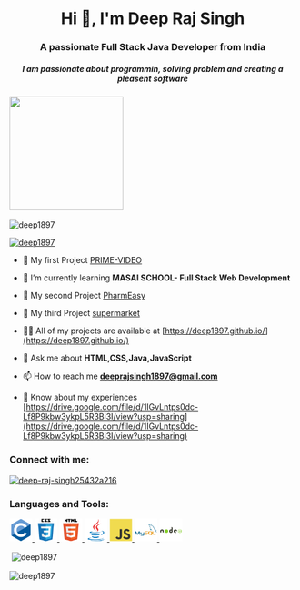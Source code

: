 

<!---
Deep1897/Deep1897 is a ✨ special ✨ repository because its `README.md` (this file) appears on your GitHub profile.
You can click the Preview link to take a look at your changes.
--->
<!--- <h1 align="center"> Hi, 👋I am Deep Raj Singh</h1>
<h3 align="center">Full Stack Java Developer</h>
<h5 align="center"> I am passionate about programmin, solving problem and creating a pleasent software</h5>
<p align left> <img style="width:200px;height:200px" src="https://thumbs.dreamstime.com/b/programmer-work-web-development-computer-concept-coding-programming-scripts-software-developer-cartoon-flat-210251059.jpg"/></p> --->

<h1 align="center">Hi 👋, I'm Deep Raj Singh</h1>
<h3 align="center">A passionate Full Stack Java Developer from India</h3>
<h5 align="center"> I am passionate about programmin, solving problem and creating a pleasent software</h5>
<p align left> <img style="width:200px;height:200px" src="https://thumbs.dreamstime.com/b/programmer-work-web-development-computer-concept-coding-programming-scripts-software-developer-cartoon-flat-210251059.jpg"/></p> 

<p align="left"> <img src="https://komarev.com/ghpvc/?username=deep1897&label=Profile%20views&color=0e75b6&style=flat" alt="deep1897" /> </p>

<p align="left"> <a href="https://github.com/ryo-ma/github-profile-trophy"><img src="https://github-profile-trophy.vercel.app/?username=deep1897" alt="deep1897" /></a> </p>

- 🔭 My first Project [PRIME-VIDEO](https://github.com/Deep1897/PRIME-VIDEO)

- 🌱 I’m currently learning **MASAI SCHOOL- Full Stack Web Development**

- 🔭 My second Project [PharmEasy](https://github.com/basilaslam/PharmEasy-Clone)

- 🤝 My third Project [supermarket](https://github.com/Deep1897/supermarket)

- 👨‍💻 All of my projects are available at [https://deep1897.github.io/](https://deep1897.github.io/)

- 💬 Ask me about **HTML,CSS,Java,JavaScript**

- 📫 How to reach me **deeprajsingh1897@gmail.com**

- 📄 Know about my experiences [https://drive.google.com/file/d/1IGvLntps0dc-Lf8P9kbw3ykpL5R3Bi3I/view?usp=sharing](https://drive.google.com/file/d/1IGvLntps0dc-Lf8P9kbw3ykpL5R3Bi3I/view?usp=sharing)

<h3 align="left">Connect with me:</h3>
<p align="left">
<a href="https://linkedin.com/in/deep-raj-singh25432a216" target="blank"><img align="center" src="https://raw.githubusercontent.com/rahuldkjain/github-profile-readme-generator/master/src/images/icons/Social/linked-in-alt.svg" alt="deep-raj-singh25432a216" height="30" width="40" /></a>
</p>

<h3 align="left">Languages and Tools:</h3>
<p align="left"> <a href="https://www.cprogramming.com/" target="_blank" rel="noreferrer"> <img src="https://raw.githubusercontent.com/devicons/devicon/master/icons/c/c-original.svg" alt="c" width="40" height="40"/> </a> <a href="https://www.w3schools.com/css/" target="_blank" rel="noreferrer"> <img src="https://raw.githubusercontent.com/devicons/devicon/master/icons/css3/css3-original-wordmark.svg" alt="css3" width="40" height="40"/> </a> <a href="https://www.w3.org/html/" target="_blank" rel="noreferrer"> <img src="https://raw.githubusercontent.com/devicons/devicon/master/icons/html5/html5-original-wordmark.svg" alt="html5" width="40" height="40"/> </a> <a href="https://www.java.com" target="_blank" rel="noreferrer"> <img src="https://raw.githubusercontent.com/devicons/devicon/master/icons/java/java-original.svg" alt="java" width="40" height="40"/> </a> <a href="https://developer.mozilla.org/en-US/docs/Web/JavaScript" target="_blank" rel="noreferrer"> <img src="https://raw.githubusercontent.com/devicons/devicon/master/icons/javascript/javascript-original.svg" alt="javascript" width="40" height="40"/> </a> <a href="https://www.mysql.com/" target="_blank" rel="noreferrer"> <img src="https://raw.githubusercontent.com/devicons/devicon/master/icons/mysql/mysql-original-wordmark.svg" alt="mysql" width="40" height="40"/> </a> <a href="https://nodejs.org" target="_blank" rel="noreferrer"> <img src="https://raw.githubusercontent.com/devicons/devicon/master/icons/nodejs/nodejs-original-wordmark.svg" alt="nodejs" width="40" height="40"/> </a> </p>

<p>&nbsp;<img align="center" src="https://github-readme-stats.vercel.app/api?username=deep1897&show_icons=true&locale=en" alt="deep1897" /></p>

<p><img align="center" src="https://github-readme-streak-stats.herokuapp.com/?user=deep1897&" alt="deep1897" /></p>

